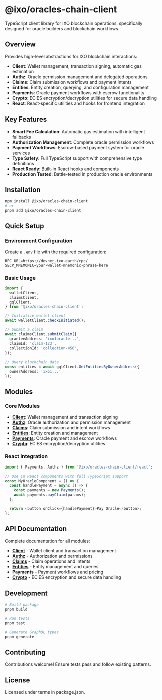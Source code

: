 # @ixo/oracles-chain-client

TypeScript client library for IXO blockchain operations, specifically designed for oracle builders and blockchain workflows.

## Overview

Provides high-level abstractions for IXO blockchain interactions:

- **Client**: Wallet management, transaction signing, automatic gas estimation
- **Authz**: Oracle permission management and delegated operations
- **Claims**: Claim submission workflows and payment intents
- **Entities**: Entity creation, querying, and configuration management
- **Payments**: Oracle payment workflows with escrow functionality
- **Crypto**: ECIES encryption/decryption utilities for secure data handling
- **React**: React-specific utilities and hooks for frontend integration

## Key Features

- **Smart Fee Calculation**: Automatic gas estimation with intelligent fallbacks
- **Authorization Management**: Complete oracle permission workflows
- **Payment Workflows**: Escrow-based payment system for oracle services
- **Type Safety**: Full TypeScript support with comprehensive type definitions
- **React Ready**: Built-in React hooks and components
- **Production Tested**: Battle-tested in production oracle environments

## Installation

```bash
npm install @ixo/oracles-chain-client
# or
pnpm add @ixo/oracles-chain-client
```

## Quick Setup

### Environment Configuration

Create a `.env` file with the required configuration:

```env
RPC_URL=https://devnet.ixo.earth/rpc/
SECP_MNEMONIC=your-wallet-mnemonic-phrase-here
```

### Basic Usage

```typescript
import {
  walletClient,
  claimsClient,
  gqlClient,
} from '@ixo/oracles-chain-client';

// Initialize wallet client
await walletClient.checkInitiated();

// Submit a claim
await claimsClient.submitClaim({
  granteeAddress: 'ixo1oracle...',
  claimId: 'claim-123',
  collectionId: 'collection-456',
});

// Query blockchain data
const entities = await gqlClient.GetEntitiesByOwnerAddress({
  ownerAddress: 'ixo1...',
});
```

## Modules

### Core Modules

- **[Client](./docs/client.md)**: Wallet management and transaction signing
- **[Authz](./docs/authz.md)**: Oracle authorization and permission management
- **[Claims](./docs/claims.md)**: Claim submission and intent workflows
- **[Entities](./docs/entities.md)**: Entity creation and management
- **[Payments](./docs/payments.md)**: Oracle payment and escrow workflows
- **[Crypto](./docs/crypto.md)**: ECIES encryption/decryption utilities

### React Integration

```typescript
import { Payments, Authz } from '@ixo/oracles-chain-client/react';

// Use in React components with full TypeScript support
const MyOracleComponent = () => {
  const handlePayment = async () => {
    const payments = new Payments();
    await payments.payClaim(params);
  };

  return <button onClick={handlePayment}>Pay Oracle</button>;
};
```

## API Documentation

Complete documentation for all modules:

- **[Client](./docs/client.md)** - Wallet client and transaction management
- **[Authz](./docs/authz.md)** - Authorization and permissions
- **[Claims](./docs/claims.md)** - Claim operations and intents
- **[Entities](./docs/entities.md)** - Entity management and queries
- **[Payments](./docs/payments.md)** - Payment workflows and pricing
- **[Crypto](./docs/crypto.md)** - ECIES encryption and secure data handling

## Development

```bash
# Build package
pnpm build

# Run tests
pnpm test

# Generate GraphQL types
pnpm generate
```

## Contributing

Contributions welcome! Ensure tests pass and follow existing patterns.

## License

Licensed under terms in package.json.
